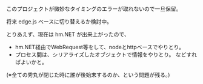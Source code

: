 このプロジェクトが微妙なタイミングのエラーが取れないので一旦保留。

将来 edge.js ベースに切り替えるか検討中。


とりあえず、現在は hm.NET が出来上がったので、
- hm.NET経由でWebRequest等をして、nodeとhttpベースでやりとり。
- プロセス間は、シリアライズしたオブジェクトで情報をやりとり。
などすればよいかと。

(※全ての秀丸が閉じた時に誰が後始末するのか、という問題が残る。)